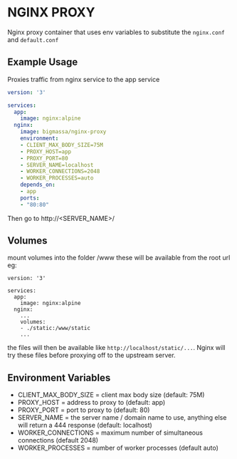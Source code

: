 # NGINX PROXY

Nginx proxy container that uses env variables to substitute the `nginx.conf` and `default.conf`

## Example Usage

Proxies traffic from nginx service to the app service

```yaml
version: '3'

services:
  app:
    image: nginx:alpine
  nginx:
    image: bigmassa/nginx-proxy
    environment:
    - CLIENT_MAX_BODY_SIZE=75M
    - PROXY_HOST=app
    - PROXY_PORT=80
    - SERVER_NAME=localhost
    - WORKER_CONNECTIONS=2048
    - WORKER_PROCESSES=auto
    depends_on:
    - app
    ports:
    - "80:80"
```

Then go to http://<SERVER_NAME>/

## Volumes

mount volumes into the folder /www these will be available from the root url eg:

```
version: '3'

services:
  app:
    image: nginx:alpine
  nginx:
    ...
    volumes:
    - ./static:/www/static
    ...
```

the files will then be available like `http://localhost/static/...`. Nginx will try these
files before proxying off to the upstream server.

## Environment Variables

- CLIENT_MAX_BODY_SIZE = client max body size (default: 75M)
- PROXY_HOST = address to proxy to (default: app)
- PROXY_PORT = port to proxy to (default: 80)
- SERVER_NAME = the server name / domain name to use, anything else will return a 444 response (default: localhost)
- WORKER_CONNECTIONS = maximum number of simultaneous connections (default 2048)
- WORKER_PROCESSES = number of worker processes (default auto)
